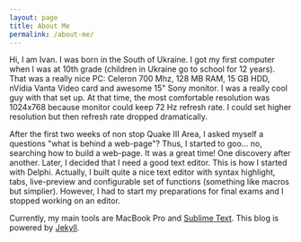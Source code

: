 ```yaml
---
layout: page
title: About Me
permalink: /about-me/
---
```

Hi, I am Ivan. I was born in the South of Ukraine. I got my first computer when I was at 10th grade (children in Ukraine go to school for 12 years). That was a really nice PC: Celeron 700 Mhz, 128 MB RAM, 15 GB HDD, nVidia Vanta Video card and awesome 15" Sony monitor. I was a really cool guy with that set up. At that time, the most comfortable resolution was 1024x768 because monitor could keep 72 Hz refresh rate. I could set higher resolution but then refresh rate dropped dramatically.

After the first two weeks of non stop Quake III Area, I asked myself a questions "what is behind a web-page"? Thus, I started to goo... no, searching how to build a web-page. It was a great time! One discovery after another. Later, I decided that I need a good text editor. This is how I started with Delphi. Actually, I built quite a nice text editor with syntax highlight, tabs, live-preview and configurable set of functions (something like macros but simplier). However, I had to start my preparations for final exams and I stopped working on an editor.

Currently, my main tools are MacBook Pro and [Sublime Text](http://www.sublimetext.com/). This blog is powered by [Jekyll](http://jekyllrb.com/).
